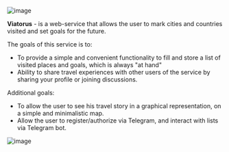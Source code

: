![image](https://github.com/Tionlierite/viatorus/assets/84478565/c0766a48-a8c9-4584-a3e7-a491e148a0f1)


**Viatorus** - is a web-service that allows the user to mark cities and countries visited and set goals for the future.

The goals of this service is to:

* To provide a simple and convenient functionality to fill and store a list of visited places and goals, which is always "at hand"
* Ability to share travel experiences with other users of the service by sharing your profile or joining discussions.

Additional goals:


* To allow the user to see his travel story in a graphical representation, on a simple and minimalistic map.
* Allow the user to register/authorize via Telegram, and interact with lists via Telegram bot.

![image](https://github.com/Tionlierite/viatorus/assets/84478565/d5ad6deb-312a-4fac-aceb-5c0e93e16f23)
